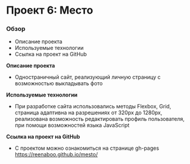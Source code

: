 # Проект 6: Место

### Обзор

* Описание проекта
* Используемые технологии
* Ссылка на проект на GitHub

**Описание проекта**

* Одностраничный сайт, реализующий личную страницу с возможностью выкладывать фото

**Используемые технологии**

* При разработке сайта использовались методы Flexbox, Grid, страница адаптивна на разрешениях от 320px до 1280px, реализована возможность редактировать профиль пользователя, при помощи возможностей языка JavaScript

**Ссылка на проект на GitHub**

* С проектом можно ознакомиться на странице gh-pages https://reenaboo.github.io/mesto/
